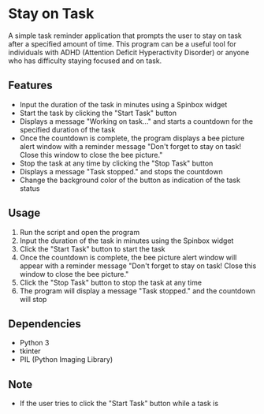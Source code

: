 # Stay on Task
A simple task reminder application that prompts the user to stay on task after a specified amount of time. This program can be a useful tool for individuals with ADHD (Attention Deficit Hyperactivity Disorder) or anyone who has difficulty staying focused and on task. 

## Features
- Input the duration of the task in minutes using a Spinbox widget
- Start the task by clicking the "Start Task" button
- Displays a message "Working on task..." and starts a countdown for the specified duration of the task
- Once the countdown is complete, the program displays a bee picture alert window with a reminder message "Don't forget to stay on task! Close this window to close the bee picture."
- Stop the task at any time by clicking the "Stop Task" button
- Displays a message "Task stopped." and stops the countdown
- Change the background color of the button as indication of the task status

## Usage
1. Run the script and open the program
2. Input the duration of the task in minutes using the Spinbox widget
3. Click the "Start Task" button to start the task
4. Once the countdown is complete, the bee picture alert window will appear with a reminder message "Don't forget to stay on task! Close this window to close the bee picture."
5. Click the "Stop Task" button to stop the task at any time
6. The program will display a message "Task stopped." and the countdown will stop

## Dependencies
- Python 3
- tkinter
- PIL (Python Imaging Library)

## Note
- If the user tries to click the "Start Task" button while a task is
